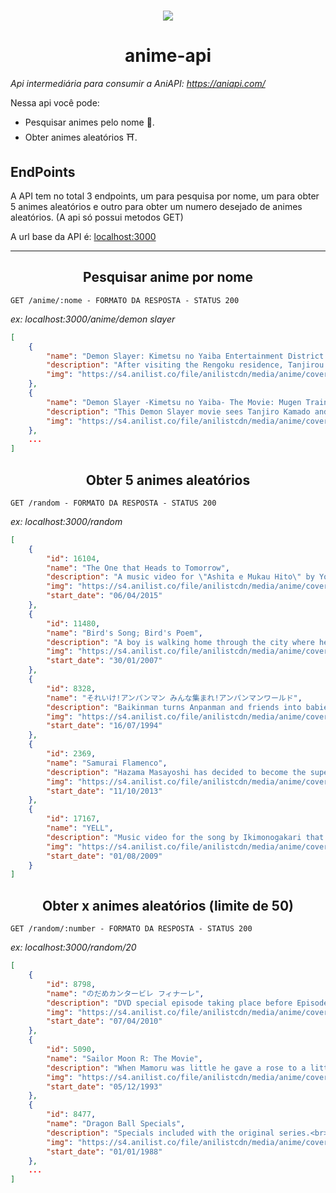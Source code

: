 <h1 align="center">
	<img src="https://scontent.fbat1-1.fna.fbcdn.net/v/t1.18169-9/25660201_1538102879578655_255806531285803801_n.jpg?_nc_cat=101&ccb=1-5&_nc_sid=8bfeb9&_nc_eui2=AeG8pA4K9HP3X9i17KwG2uJFxyMwh7xZz7bHIzCHvFnPtus8mxP2udaBp5sGpxOEI2vb87cFTHoWos3mJpyifYOa&_nc_ohc=eEChrTU56hQAX8bzecS&_nc_ht=scontent.fbat1-1.fna&oh=00_AT-T6quiIVTSjckXLTC-pyx6dCq1vwQ4q7sfsVfwGb2QEg&oe=624F5801" />
</h1>

 <h1 align="center">anime-api</h1>

*Api intermediária para consumir a AniAPI: https://aniapi.com/*

Nessa api você pode:

 - Pesquisar animes pelo nome 🥷.
 - Obter animes aleatórios ⛩️.



## EndPoints
A API tem no total 3 endpoints, um para pesquisa por nome, um para obter 5 animes aleatórios e outro para obter um numero desejado de animes aleatórios. (A api só possui metodos GET)

A url base da API é: [localhost:3000](localhost:3000)
<hr>

## <center>Pesquisar anime por nome</center>

`GET /anime/:nome - FORMATO DA RESPOSTA - STATUS 200`

*ex: localhost:3000/anime/demon slayer*

```json
[
	{
		"name": "Demon Slayer: Kimetsu no Yaiba Entertainment District Arc",
		"description": "After visiting the Rengoku residence, Tanjirou and his comrades volunteer for a mission within the Entertainment District, a place where desires are sold and demons dwell. They journey alongside the flashy Sound Hashira, Tengen Uzui, in search of a monstrous foe terrorizing the town. Sworn to slay creatures of the night, the hunt continues.\n<br><br>\n(Source: Funimation)\n<br><br>\n<i>Note:<br>\n- The first episode aired with a runtime of ~47 minutes.<br>\n- The last episode aired with a runtime of ~33 minutes.</i>",
		"img": "https://s4.anilist.co/file/anilistcdn/media/anime/cover/medium/bx142329-Oa6NT07c5KOn.jpg"
	},
	{
		"name": "Demon Slayer -Kimetsu no Yaiba- The Movie: Mugen Train",
		"description": "This Demon Slayer movie sees Tanjiro Kamado and friends from the Demon Slayer corps board the Infinity Train on a new mission to investigate a mysterious series of disappearances, perpetrated by a demon who has been tormenting people and killing the demon slayers who oppose it.",
		"img": "https://s4.anilist.co/file/anilistcdn/media/anime/cover/medium/bx112151-1qlQwPB1RrJe.png"
	},
	...
]
```
## <center>Obter 5 animes aleatórios</center>

`GET /random - FORMATO DA RESPOSTA - STATUS 200`

*ex: localhost:3000/random*
```json
[
	{
		"id": 16104,
		"name": "The One that Heads to Tomorrow",
		"description": "A music video for \"Ashita e Mukau Hito\" by Yoshiko Hanzaki.",
		"img": "https://s4.anilist.co/file/anilistcdn/media/anime/cover/medium/104096-ckjPWsSgBnsg.jpg",
		"start_date": "06/04/2015"
	},
	{
		"id": 11480,
		"name": "Bird's Song; Bird's Poem",
		"description": "A boy is walking home through the city where he finds a new path that he follows. It starts to rain and he sheeks shelter with the aid of a girl. He falls in love with the girl. He gets a feather, and if he always carries it, they will meet again. He returns to his home following the path, but the next day he cant find it again. Time progresses and he forgets the girl. 50 years later he returns to the same city and he dreams of the girl. He is still dutifully carrying the feather. <br><br>\nWritten, drawn, and directed by famed illustrator Yoshitaka Amano. <br><br>\n(Source: AniDB, ANN) ",
		"img": "https://s4.anilist.co/file/anilistcdn/media/anime/cover/medium/b5819-C0s7Hxz8lQBC.png",
		"start_date": "30/01/2007"
	},
	{
		"id": 8328,
		"name": "それいけ!アンパンマン みんな集まれ!アンパンマンワールド",
		"description": "Baikinman turns Anpanman and friends into babies by using the red water from a mysterious fountain that turns anyone who touches it into a baby.<br>\n<br>\n<i>Some sources list the movie having 3 episodes that total of 30min</i>",
		"img": "https://s4.anilist.co/file/anilistcdn/media/anime/cover/medium/b143548-yvvQsbQfvz06.jpg",
		"start_date": "16/07/1994"
	},
	{
		"id": 2369,
		"name": "Samurai Flamenco",
		"description": "Hazama Masayoshi has decided to become the superhero Samurai Flamenco in spite of having no special abilities or modifications. Goto Hidenori is a police officer who learns his secret identity by chance, which causes him all sorts of trouble.\n<br><br>\n(Source: Anime News Network)",
		"img": "https://s4.anilist.co/file/anilistcdn/media/anime/cover/medium/bx19365-Q6AIDGI2139N.jpg",
		"start_date": "11/10/2013"
	},
	{
		"id": 17167,
		"name": "YELL",
		"description": "Music video for the song by Ikimonogakari that was featured on NHK's Minna no Uta program.",
		"img": "https://s4.anilist.co/file/anilistcdn/media/anime/cover/medium/b145374-CqPLQY4Oi3oW.png",
		"start_date": "01/08/2009"
	}
]
```

## <center>Obter x animes aleatórios (limite de 50)</center>

`GET /random/:number - FORMATO DA RESPOSTA - STATUS 200`

*ex: localhost:3000/random/20*
```json
[
	{
		"id": 8798,
		"name": "のだめカンタービレ フィナーレ",
		"description": "DVD special episode taking place before Episode 1 of Finale that focuses on Miki Kiyora making it to the final round of a competition in Paris.\n\n(Source: Wiki)",
		"img": "https://s4.anilist.co/file/anilistcdn/media/anime/cover/medium/nx8038-b8K9nnetX8Xx.jpg",
		"start_date": "07/04/2010"
	},
	{
		"id": 5090,
		"name": "Sailor Moon R: The Movie",
		"description": "When Mamoru was little he gave a rose to a little boy named Fiore. Fiore promised that one day he would bring Mamoru lots of flowers. Now Fiore has come back to earth but his intentions are not merely to fulfil a promise...\n<br><br>\n(Source: Anime News Network)",
		"img": "https://s4.anilist.co/file/anilistcdn/media/anime/cover/medium/bx531-UMYCfO107YQO.jpg",
		"start_date": "05/12/1993"
	},
	{
		"id": 8477,
		"name": "Dragon Ball Specials",
		"description": "Specials included with the original series.<br><br><strong>Goku no Koutsuuanzen</strong> (Goku's Traffic Safety)<br>\nGoku is heading to West City to attend Bulma's birthday party, and on the way he ends up learning the rules for getting through traffic. The movie was for children to watch so it would teach them how to get across a pedestrian crossing.<br><br><strong>Goku no Shouboutai</strong> (Goku's Fire Brigade)<br>\nAn episode for kids where Goku and the others work for the Fire brigade and explain how avoid problems with fire.",
		"img": "https://s4.anilist.co/file/anilistcdn/media/anime/cover/medium/2520.jpg",
		"start_date": "01/01/1988"
	},
	...
]
```

